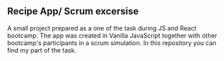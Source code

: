 ## Recipe App/ Scrum excersise
A small project prepared as a one of the task during JS and React bootcamp. 
The app was created in Vanilla JavaScript together with other bootcamp's participants in a scrum simulation. In this repository you can find my part of the task. 
